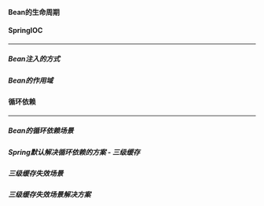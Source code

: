 #### Bean的生命周期





#### SpringIOC

---

##### Bean注入的方式

##### Bean的作用域



#### 循环依赖

---

##### Bean的循环依赖场景

##### Spring默认解决循环依赖的方案 - 三级缓存

##### 三级缓存失效场景

##### 三级缓存失效场景解决方案

